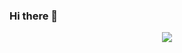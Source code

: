 ### Hi there 👋


<p align="center">
  <img src="https://user-images.githubusercontent.com/64040776/109776876-1e089080-7c14-11eb-96dd-6297542014a4.png"/>
</p>



